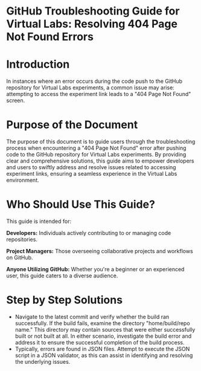 # GitHub Troubleshooting Guide for Virtual Labs: Resolving 404 Page Not Found Errors

# Introduction 
In instances where an error occurs during the code push to the GitHub repository for Virtual Labs experiments, a common issue may arise: attempting to access the experiment link leads to a "404 Page Not Found" screen.

# Purpose of the Document
The purpose of this document is to guide users through the troubleshooting process when encountering a "404 Page Not Found" error after pushing code to the GitHub repository for Virtual Labs experiments. By providing clear and comprehensive solutions, this guide aims to empower developers and users to swiftly address and resolve issues related to accessing experiment links, ensuring a seamless experience in the Virtual Labs environment.


# Who Should Use This Guide?
This guide is intended for:

**Developers:** Individuals actively contributing to or managing code repositories.

**Project Managers:** Those overseeing collaborative projects and workflows on GitHub.

**Anyone Utilizing GitHub:** Whether you're a beginner or an experienced user, this guide caters to a diverse audience.

# Step by Step Solutions
* Navigate to the latest commit and verify whether the build ran successfully. If the build fails, examine the directory "home/build/repo name." This directory may contain sources that were either successfully built or not built at all. In either scenario, investigate the build error and address it to ensure the successful completion of the build process.
* Typically, errors are found in JSON files. Attempt to execute the JSON script in a JSON validator, as this can assist in identifying and resolving the underlying issues.
